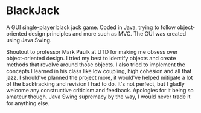 # BlackJack
A GUI single-player black jack game. Coded in Java, trying to follow object-oriented design principles and more such as MVC. The GUI was created using Java Swing.

Shoutout to professor Mark Paulk at UTD for making me obsess over object-oriented design.
I tried my best to identify objects and create methods that revolve around those objects. I also tried to implement the concepts I learned in his class like low coupling, high cohesion and all that jazz. I should've planned the project more, it would've helped mitigate a lot of the backtracking and revision I had to do. It's not perfect, but I gladly welcome any constructive criticism and feedback. Apologies for it being so amateur though.
Java Swing supremacy by the way, I would never trade it for anything else.
